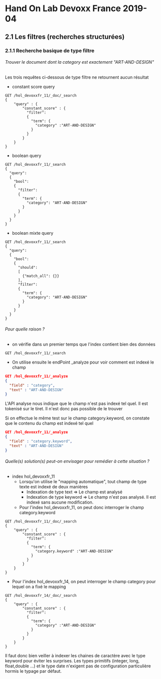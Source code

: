 # Hand On Lab Devoxx France 2019-04
## 2.1 Les filtres (recherches structurées)
### 2.1.1 Recherche basique de type filtre


###### Trouver le document dont la category est exactement "ART-AND-DESIGN"

Les trois requêtes ci-dessous de type filtre ne retournent aucun résultat
* constant score query
```shell
GET /hol_devoxxfr_11/_doc/_search
{
    "query" : {
        "constant_score" : {
          "filter": 
          {
            "term": {
              "category" :"ART-AND-DESIGN"
            }
          }
        }
    }
}
```    

* boolean query
```shell
GET /hol_devoxxfr_11/_search
{
  "query": 
  {
    "bool": 
    {
      "filter": 
      {
        "term": {
          "category": "ART-AND-DESIGN"
        }
      }
    }
  }
}
```

* boolean mixte query
```shell
GET /hol_devoxxfr_11/_search
{
  "query": 
  {
    "bool": 
    {
      "should": 
      [
        {"match_all": {}}
      ],
      "filter": 
      {
        "term": {
          "category": "ART-AND-DESIGN"
        }
      }
    }
  }
}
```


###### Pour quelle raison  ?

* on vérifie dans un premier temps que l'index contient bien des données

```shell
GET /hol_devoxxfr_11/_search
```

* On utilise ensuite le endPoint _analyze pour voir comment est indexé le champ  
```json
GET /hol_devoxxfr_11/_analyze
{
  "field" : "category",  
  "text" : "ART-AND-DESIGN"
}
```

L'API analyse nous indique que le champ n'est pas indexé tel quel. Il est tokenisé sur le tiret. Il n'est donc pas possible de le trouver

Si on effectue le même test sur le champ category.keyword, on constate que le contenu du champ est indexé tel quel
```json
GET /hol_devoxxfr_11/_analyze
{
  "field" : "category.keyword",  
  "text" : "ART-AND-DESIGN"
}
```


###### Quelle(s) solution(s) peut-on envisager pour remédier à cette situation ?

* index hol_devoxxfr_11
    * Lorsqu'on utilise le "mapping automatique", tout champ de type texte est indexé de deux manières 
        * Indexation de type text => Le champ est analysé
        * Indexation de type keyword => Le champ n'est pas analysé. Il est indexé sans aucune modification.
    * Pour l'index hol_devoxxfr_11, on peut donc interroger le champ category.keyword





```shell
GET /hol_devoxxfr_11/_doc/_search
{
    "query" : {
        "constant_score" : {
          "filter": 
          {
            "term": {
              "category.keyword" :"ART-AND-DESIGN"
            }
          }
        }
    }
}
```

* Pour l'index hol_devoxxfr_14, on peut interroger le champ category pour lequel on a fixé le mapping
```shell
GET /hol_devoxxfr_14/_doc/_search
{
    "query" : {
        "constant_score" : {
          "filter": 
          {
            "term": {
              "category" :"ART-AND-DESIGN"
            }
          }
        }
    }
}
```

Il faut donc bien veiller à indexer les chaines de caractère avec le type keyword pour éviter les surprises. Les types primitifs (integer, long, float,double ...) et le type date n'exigent pas de configuration particulière hormis le typage par défaut.
